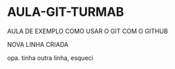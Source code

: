 # AULA-GIT-TURMAB
AULA DE EXEMPLO COMO USAR O GIT COM O GITHUB

NOVA LINHA CRIADA 

opa. tinha outra linha, esqueci
